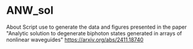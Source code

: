 # ANW_sol
About Script use to generate the data and figures presented in the paper "Analytic solution to degenerate biphoton states generated in arrays of nonlinear waveguides" https://arxiv.org/abs/2411.18740
